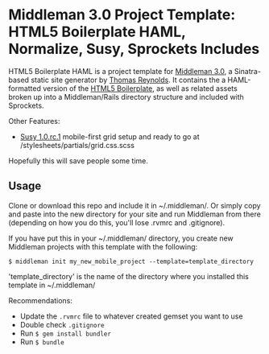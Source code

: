 # Middleman 3.0 Project Template: HTML5 Boilerplate HAML, Normalize, Susy, Sprockets Includes

HTML5 Boilerplate HAML is a project template for [Middleman 3.0](http://www.middlemanapp.com), a Sinatra-based static site generator by [Thomas Reynolds](http://awardwinningfjords.com/). It contains the a HAML-formatted version of the [HTML5 Boilerplate](http://www.html5boilerplate.com), as well as related assets broken up into a Middleman/Rails directory structure and included with Sprockets.

Other Features:

* [Susy 1.0.rc.1](http://susy.oddbird.net) mobile-first grid setup and ready to go at /stylesheets/partials/grid.css.scss

Hopefully this will save people some time.

## Usage

Clone or download this repo and include it in ~/.middleman/. Or simply copy and paste into the new directory for your site and run Middleman from there (depending on how you do this, you'll lose .rvmrc and .gitignore).

If you have put this in your ~/.middleman/ directory, you create new Middleman projects with this template with the following:

```
$ middleman init my_new_mobile_project --template=template_directory
```

'template_directory' is the name of the directory where you installed this template in ~/.middleman/

Recommendations:

* Update the `.rvmrc` file to whatever created gemset you want to use
* Double check `.gitignore`
* Run `$ gem install bundler`
* Run `$ bundle`
